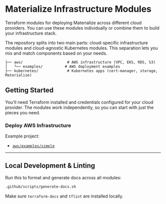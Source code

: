 # Materialize Infrastructure Modules

Terraform modules for deploying Materialize across different cloud providers. You can use these modules individually or combine them to build your infrastructure stack.

The repository splits into two main parts: cloud-specific infrastructure modules and cloud-agnostic Kubernetes modules. This separation lets you mix and match components based on your needs.

```
├── aws/                    # AWS infrastructure (VPC, EKS, RDS, S3)
│   └── examples/          # AWS deployment examples
├── kubernetes/             # Kubernetes apps (cert-manager, storage, Materialize)
```

## Getting Started

You'll need Terraform installed and credentials configured for your cloud provider. The modules work independently, so you can start with just the pieces you need.

### Deploy AWS Infrastructure

Example project:

* [`aws/examples/simple`](./aws/examples/simple)

---

## Local Development & Linting

Run this to format and generate docs across all modules:

```bash
.github/scripts/generate-docs.sh
```

Make sure `terraform-docs` and `tflint` are installed locally.
